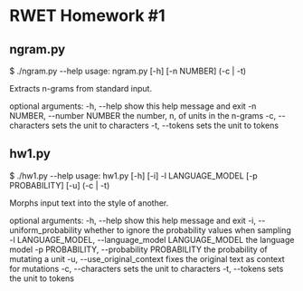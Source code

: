 # RWET Homework #1

## ngram.py

$ ./ngram.py --help
usage: ngram.py [-h] [-n NUMBER] (-c | -t)

Extracts n-grams from standard input.

optional arguments:
  -h, --help            show this help message and exit
  -n NUMBER, --number NUMBER
                        the number, n, of units in the n-grams
  -c, --characters      sets the unit to characters
  -t, --tokens          sets the unit to tokens

## hw1.py

$ ./hw1.py --help
usage: hw1.py [-h] [-i] -l LANGUAGE_MODEL [-p PROBABILITY] [-u] (-c | -t)

Morphs input text into the style of another.

optional arguments:
  -h, --help            show this help message and exit
  -i, --uniform_probability
                        whether to ignore the probability values when sampling
  -l LANGUAGE_MODEL, --language_model LANGUAGE_MODEL
                        the language model
  -p PROBABILITY, --probability PROBABILITY
                        the probability of mutating a unit
  -u, --use_original_context
                        fixes the original text as context for mutations
  -c, --characters      sets the unit to characters
  -t, --tokens          sets the unit to tokens
